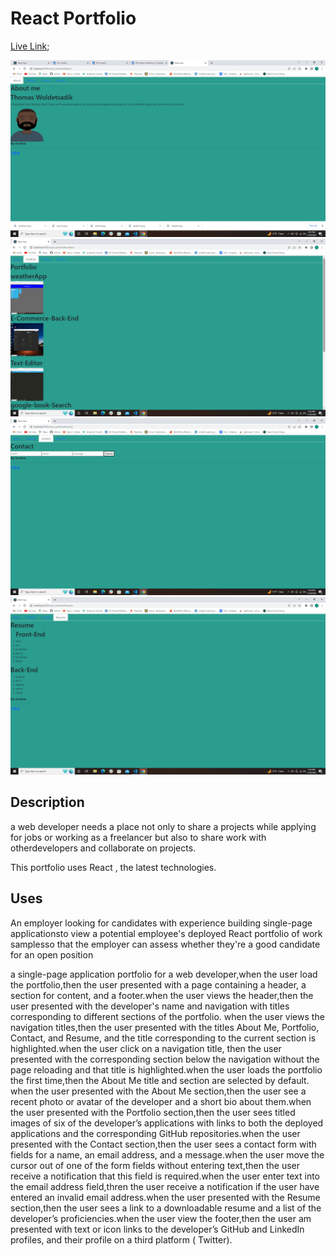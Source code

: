 # React Portfolio

[Live Link]();

![screensot1](./src/images/react1.png)
![screensot1](./src/images/react2.png)
![screensot1](./src/images/react3.png)
![screensot1](./src/images/react4.png)

## Description

a web developer needs a place not only to share a projects while applying for jobs or working as a freelancer but also to
share work with otherdevelopers and collaborate on projects.

This portfolio uses React , the latest technologies.

## Uses

An employer looking for candidates with experience building single-page applicationsto view a potential
employee's deployed React portfolio of work samplesso that the employer can assess whether they're a good
candidate for an open position

a single-page application portfolio for a web developer,when the user load the portfolio,then the user presented
with a page containing a header, a section for content, and a footer.when the user views the header,then the user
presented with the developer's name and navigation with titles corresponding to different sections of the portfolio.
when the user views the navigation titles,then the user presented with the titles About Me, Portfolio, Contact,
and Resume, and the title corresponding to the current section is highlighted.when the user click on a navigation title,
then the user presented with the corresponding section below the navigation without the page reloading and that title is
highlighted.when the user loads the portfolio the first time,then the About Me title and section are selected by default.
when the user presented with the About Me section,then the user see a recent photo or avatar of the developer and a short
bio about them.when the user presented with the Portfolio section,then the user sees titled images of six of the developer’s
applications with links to both the deployed applications and the corresponding GitHub repositories.when the user presented
with the Contact section,then the user sees a contact form with fields for a name, an email address, and a message.when
the user move the cursor out of one of the form fields without entering text,then the user receive a notification that
this field is required.when the user enter text into the email address field,thren the user receive a notification if
the user have entered an invalid email address.when the user presented with the Resume section,then the user sees a link
to a downloadable resume and a list of the developer’s proficiencies.when the user view the footer,then the user am presented
with text or icon links to the developer’s GitHub and LinkedIn profiles, and their profile on a third platform ( Twitter).
